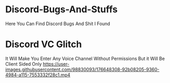 # Discord-Bugs-And-Stuffs
Here You Can Find Discord Bugs And Shit I Found

# Discord VC Glitch
It Will Make You Enter Any Voice Channel Without Permissions But it Will Be Client Sided Only
https://user-images.githubusercontent.com/98830093/176648308-92b08205-9360-4984-a115-7553332f28c1.mp4
